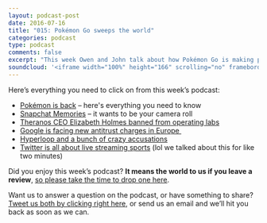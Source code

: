 ```yaml
---
layout: podcast-post
date: 2016-07-16
title: "015: Pokémon Go sweeps the world"
categories: podcast
type: podcast
comments: false
excerpt: "This week Owen and John talk about how Pokémon Go is making people crazy, Snapchat's weird new Memories feature, Theranos' big problem, Hyperloop's scandal and a whole lot about AI."
soundcloud: '<iframe width="100%" height="166" scrolling="no" frameborder="no" src="https://w.soundcloud.com/player/?url=https%3A//api.soundcloud.com/tracks/278659937&amp;color=ff5500&amp;auto_play=false&amp;hide_related=false&amp;show_comments=true&amp;show_user=true&amp;show_reposts=false"></iframe>'
---
```

<div class="entry-content">

Here’s everything you need to click on from this week’s podcast:
<ul>
 	<li><a href="http://www.vox.com/2016/7/11/12129162/pokemon-go-android-ios-game">Pokémon is back</a> – here's everything you need to know</li>
 	<li><a href="http://www.theverge.com/2016/7/6/12102294/snapchat-memories-private-snap-archive">Snapchat Memories</a> – it wants to be your camera roll</li>
 	<li><a href="http://www.wsj.com/articles/u-s-regulator-bans-theranos-ceo-elizabeth-holmes-from-operating-labs-for-two-years-1467956064">Theranos CEO Elizabeth Holmes banned from operating labs</a></li>
 	<li><a href="http://www.nytimes.com/2016/07/15/technology/google-european-union-antitrust-charges.html?_r=0">Google is facing new antitrust charges in Europe </a></li>
 	<li><a href="https://www.buzzfeed.com/nitashatiku/here-are-all-the-crazy-allegations-in-the-hyperloop-lawsuit">Hyperloop and a bunch of crazy accusations</a></li>
 	<li><a href="https://techcrunch.com/2016/07/14/twitter-signs-a-live-streaming-deal-to-bring-pac-12-university-sports-to-its-service/">Twitter is all about live streaming sports</a> (lol we talked about this for like two minutes)</li>
</ul>
Did you enjoy this week’s podcast? <strong>It means the world to us if you leave a review</strong>, <a href="https://itunes.apple.com/nz/podcast/charged-tech-podcast/id1090693983">so please take the time to drop one here</a>.

Want us to answer a question on the podcast, or have something to share? <a href="https://twitter.com/home?status=%40jedgar%20%40ow%20I%20have%20something%20to%20say%20about%20%40chargedpodcast!">Tweet us both by clicking right here</a>, or send us an email and we’ll hit you back as soon as we can.

</div>